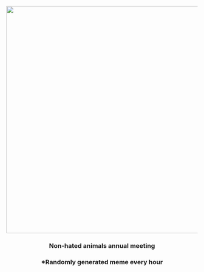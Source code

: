 <p align="center">
        <img src="https://i.redd.it/hw2jb1u5a4y91.jpg" width="600" height="600">
        </p>
        <h3 align="center">Non-hated animals annual meeting</h3>
        <h3 align="center">*Randomly generated meme every hour</h3>
    